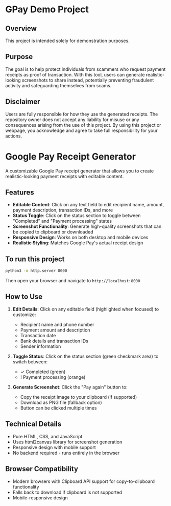 
# GPay Demo Project

## Overview
This project is intended solely for demonstration purposes.

## Purpose
The goal is to help protect individuals from scammers who request payment receipts as proof of transaction. With this tool, users can generate realistic-looking screenshots to share instead, potentially preventing fraudulent activity and safeguarding themselves from scams.

## Disclaimer
Users are fully responsible for how they use the generated receipts. The repository owner does not accept any liability for misuse or any consequences arising from the use of this project. By using this project or webpage, you acknowledge and agree to take full responsibility for your actions.
# Google Pay Receipt Generator

A customizable Google Pay receipt generator that allows you to create realistic-looking payment receipts with editable content.

## Features

- **Editable Content**: Click on any text field to edit recipient name, amount, payment description, transaction IDs, and more
- **Status Toggle**: Click on the status section to toggle between "Completed" and "Payment processing" states
- **Screenshot Functionality**: Generate high-quality screenshots that can be copied to clipboard or downloaded
- **Responsive Design**: Works on both desktop and mobile devices
- **Realistic Styling**: Matches Google Pay's actual receipt design

## To run this project

```bash
python3 -m http.server 8000
```

Then open your browser and navigate to `http://localhost:8000`

## How to Use

1. **Edit Details**: Click on any editable field (highlighted when focused) to customize:
   - Recipient name and phone number
   - Payment amount and description
   - Transaction date
   - Bank details and transaction IDs
   - Sender information

2. **Toggle Status**: Click on the status section (green checkmark area) to switch between:
   - ✓ Completed (green)
   - ! Payment processing (orange)

3. **Generate Screenshot**: Click the "Pay again" button to:
   - Copy the receipt image to your clipboard (if supported)
   - Download as PNG file (fallback option)
   - Button can be clicked multiple times

## Technical Details

- Pure HTML, CSS, and JavaScript
- Uses html2canvas library for screenshot generation
- Responsive design with mobile support
- No backend required - runs entirely in the browser

## Browser Compatibility

- Modern browsers with Clipboard API support for copy-to-clipboard functionality
- Falls back to download if clipboard is not supported
- Mobile-responsive design